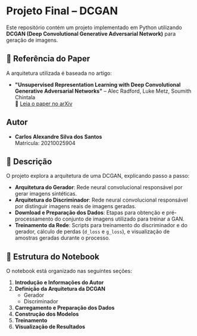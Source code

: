# Projeto Final – DCGAN

Este repositório contém um projeto implementado em Python utilizando **DCGAN (Deep Convolutional Generative Adversarial Network)** para geração de imagens.

## 📄 Referência do Paper

A arquitetura utilizada é baseada no artigo:

- **"Unsupervised Representation Learning with Deep Convolutional Generative Adversarial Networks"** – Alec Radford, Luke Metz, Soumith Chintala  
  📎 [Leia o paper no arXiv](https://arxiv.org/pdf/1511.06434)

## Autor

- **Carlos Alexandre Silva dos Santos**  
  Matrícula: 20210025904

## 🧠 Descrição

O projeto explora a arquitetura de uma DCGAN, explicando passo a passo:

- **Arquitetura do Gerador**: Rede neural convolucional responsável por gerar imagens sintéticas.  
- **Arquitetura do Discriminador**: Rede neural convolucional responsável por distinguir imagens reais de imagens geradas.  
- **Download e Preparação dos Dados**: Etapas para obtenção e pré-processamento do conjunto de imagens utilizado para treinar a GAN.  
- **Treinamento da Rede**: Scripts para treinamento do discriminador e do gerador, cálculo de perdas (`d_loss` e `g_loss`), e visualização de amostras geradas durante o processo.

## 🧩 Estrutura do Notebook

O notebook está organizado nas seguintes seções:

1. **Introdução e Informações do Autor**  
2. **Definição da Arquitetura da DCGAN**  
   - Gerador  
   - Discriminador  
3. **Carregamento e Preparação dos Dados**  
4. **Construção dos Modelos**  
5. **Treinamento**  
6. **Visualização de Resultados**


